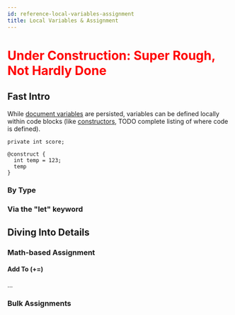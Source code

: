 ```yaml
---
id: reference-local-variables-assignment
title: Local Variables & Assignment
---
```


<h1><font color="red">Under Construction: Super Rough, Not Hardly Done</font></h1>

## Fast Intro
While [document variables](/doc/reference-document-variables) are persisted, variables can be defined locally within code blocks (like [constructors](/docs/reference-constructor), TODO complete listing of where code is defined).

```adama
private int score;

@construct {
  int temp = 123;
  temp
}
```

### By Type

### Via the "let" keyword

## Diving Into Details

### Math-based Assignment

#### Add To (+=)

...

### Bulk Assignments